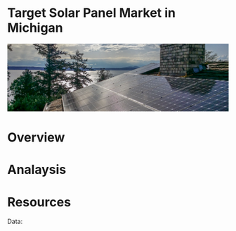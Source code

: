 # Target Solar Panel Market in Michigan 

![solar](Visuals/solar.png)

# Overview



# Analaysis



# Resources

Data: 


